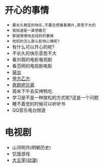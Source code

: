 # 开心的事情
- `要长久稳定的快乐,不要总想着看黄片,意思不大的`
- `我知道是一直想着它`
- `那就慢慢地去找别的事做`
- `他妈的怎么那么影响心情呢?`
- 有什么可以开心的呢?
- 不长久的快乐意思不大
- 看刘蓓的电影电视剧
- 看范明的电视剧电影
- [装台](https://tv.cctv.com/2023/06/17/VIDESnP6cn901T1dQ3OELqRH230617.shtml?srcfrom=baidualading&event2=bdtg_pc_hkafjzpq)
- [甲方乙方](https://www.bilibili.com/bangumi/play/ep415542?theme=movie&spm_id_from=333.337.0.0)
- [奔跑吧兄弟](https://www.iqiyi.com)
- 周末下午去买烤鸭吃.
- 学习是不是一种放松的方式呢?这是一个问题
- 睡不着觉的时候可以听听书
- QQ音乐电台频道

# 电视剧
- 山河明月(明朝历史)
- 饥饿游戏
- [大主宰(动漫)](https://www.iqiyi.com/v_1d74ab0t9ug.html?vfrm=pcw_home&vfrmblk=B&vfrmrst=fcs_0_t13)
